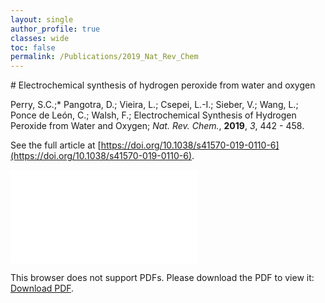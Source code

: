```yaml
---
layout: single
author_profile: true
classes: wide
toc: false
permalink: /Publications/2019_Nat_Rev_Chem
---
```

<p>
</p>
# Electrochemical synthesis of hydrogen peroxide from water and oxygen

Perry, S.C.;* Pangotra, D.; Vieira, L.; Csepei, L.-I.; Sieber, V.; Wang, L.; Ponce de León, C.; Walsh, F.; Electrochemical Synthesis of Hydrogen Peroxide from Water and Oxygen; *Nat. Rev. Chem.*, **2019**, *3*, 442 - 458.

See the full article at [https://doi.org/10.1038/s41570-019-0110-6](https://doi.org/10.1038/s41570-019-0110-6).

<object data="/images/paperPDFs/Electrochemical synthesis of hydrogen peroxide from water and oxygen.pdf" type="application/pdf" width="100%" height="100%">
    <embed src="/images/paperPDFs/Electrochemical synthesis of hydrogen peroxide from water and oxygen.pdf">
        <p>This browser does not support PDFs. Please download the PDF to view it: <a href="/images/paperPDFs/Electrochemical synthesis of hydrogen peroxide from water and oxygen.pdf">Download PDF</a>.</p>
    </embed>
</object>